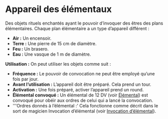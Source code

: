 # Appareil des élémentaux


Des objets rituels enchantés ayant le pouvoir d’invoquer des êtres des
plans élémentaires. Chaque plan élémentaire a un type d’appareil
différent :

  - **Air :** Un encensoir.
  - **Terre :** Une pierre de 15 cm de diamètre.
  - **Feu :** Un brasero.
  - **Eau :** Une vasque de 1 m de diamètre.

**Utilisation :** On peut utiliser les objets comme suit :

  - **Fréquence :** Le pouvoir de convocation ne peut être employé
    qu’une fois par jour.
  - **Avant l’utilisation :** L’appareil doit être préparé. Cela prend
    un tour.
  - **Activation :** Une fois préparé, activer l’appareil prend un
    round.
  - **Élémental convoqué :** Un élémental de 12 DV (voir
    [Élémental](/Élémental "wikilink")) est convoqué pour obéir aux
    ordres de celui qui a lancé la convocation.
  - '''Ordres donnés à l’élémental :' Cela fonctionne comme décrit dans
    le sort de magicien Invocation d’élémental (voir [Invocation
    d’élémental](/Invocation_d’élémental "wikilink")).
